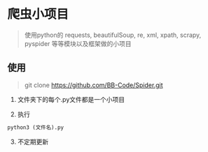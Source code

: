 # 爬虫小项目

> 使用python的 requests, beautifulSoup, re, xml, xpath, scrapy, pyspider 等等模块以及框架做的小项目



## 使用

> git clone https://github.com/BB-Code/Spider.git

1. 文件夹下的每个.py文件都是一个小项目

2. 执行 
  
  ```Python
  python3 (文件名).py
  ```

3. 不定期更新

